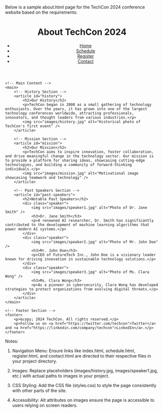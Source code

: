 
Below is a sample about.html page for the TechCon 2024 conference website based on the requirements:

<!DOCTYPE html>
<html lang="en">
<head>
    <meta charset="UTF-8">
    <meta name="viewport" content="width=device-width, initial-scale=1.0">
    <title>About TechCon 2024</title>
    <link rel="stylesheet" href="styles.css"> <!-- Link to the CSS file -->
</head>
<body>
    <!-- Header Section -->
    <header>
        <h1>About TechCon 2024</h1>
        <nav>
            <ul>
                <li><a href="index.html">Home</a></li>
                <li><a href="schedule.html">Schedule</a></li>
                <li><a href="register.html">Register</a></li>
                <li><a href="contact.html">Contact</a></li>
            </ul>
        </nav>
    </header>

    <!-- Main Content -->
    <main>
        <!-- History Section -->
        <article id="history">
            <h2>Our History</h2>
            <p>TechCon began in 2008 as a small gathering of technology enthusiasts. Over the years, it has grown into one of the largest technology conferences worldwide, attracting professionals, innovators, and thought leaders from various industries.</p>
            <img src="images/history.jpg" alt="Historical photo of TechCon's first event" />
        </article>

        <!-- Mission Section -->
        <article id="mission">
            <h2>Our Mission</h2>
            <p>TechCon aims to inspire innovation, foster collaboration, and drive meaningful change in the technology sector. Our mission is to provide a platform for sharing ideas, showcasing cutting-edge technologies, and building a community of forward-thinking individuals.</p>
            <img src="images/mission.jpg" alt="Motivational image showcasing teamwork and technology" />
        </article>

        <!-- Past Speakers Section -->
        <article id="past-speakers">
            <h2>Notable Past Speakers</h2>
            <div class="speaker">
                <img src="images/speaker1.jpg" alt="Photo of Dr. Jane Smith" />
                <h3>Dr. Jane Smith</h3>
                <p>A renowned AI researcher, Dr. Smith has significantly contributed to the development of machine learning algorithms that power modern AI systems.</p>
            </div>
            <div class="speaker">
                <img src="images/speaker2.jpg" alt="Photo of Mr. John Doe" />
                <h3>Mr. John Doe</h3>
                <p>CEO of FutureTech Inc., John Doe is a visionary leader known for driving innovation in sustainable technology solutions.</p>
            </div>
            <div class="speaker">
                <img src="images/speaker3.jpg" alt="Photo of Ms. Clara Wong" />
                <h3>Ms. Clara Wong</h3>
                <p>As a pioneer in cybersecurity, Clara Wong has developed strategies to protect organizations from evolving digital threats.</p>
            </div>
        </article>
    </main>

    <!-- Footer Section -->
    <footer>
        <p>&copy; 2024 TechCon. All rights reserved.</p>
        <p>Follow us on <a href="https://twitter.com/techcon">Twitter</a> and <a href="https://linkedin.com/company/techcon">LinkedIn</a>.</p>
    </footer>
</body>
</html>

Notes:

1. Navigation Menu: Ensure links like index.html, schedule.html, register.html, and contact.html are directed to their respective files in your project directory.


2. Images: Replace placeholders (images/history.jpg, images/speaker1.jpg, etc.) with actual paths to images in your project.


3. CSS Styling: Add the CSS file (styles.css) to style the page consistently with other parts of the site.


4. Accessibility: Alt attributes on images ensure the page is accessible to users relying on screen readers.